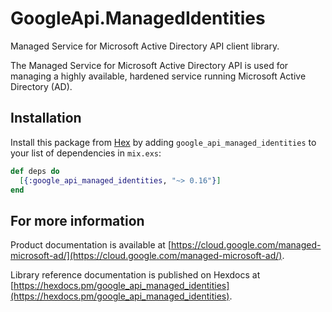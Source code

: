# GoogleApi.ManagedIdentities

Managed Service for Microsoft Active Directory API client library.

The Managed Service for Microsoft Active Directory API is used for managing a highly available, hardened service running Microsoft Active Directory (AD).

## Installation

Install this package from [Hex](https://hex.pm) by adding
`google_api_managed_identities` to your list of dependencies in `mix.exs`:

```elixir
def deps do
  [{:google_api_managed_identities, "~> 0.16"}]
end
```

## For more information

Product documentation is available at [https://cloud.google.com/managed-microsoft-ad/](https://cloud.google.com/managed-microsoft-ad/).

Library reference documentation is published on Hexdocs at
[https://hexdocs.pm/google_api_managed_identities](https://hexdocs.pm/google_api_managed_identities).
